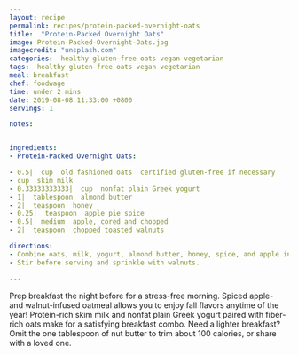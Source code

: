 ```yaml
---
layout: recipe
permalink: recipes/protein-packed-overnight-oats
title:  "Protein-Packed Overnight Oats"
image: Protein-Packed-Overnight-Oats.jpg
imagecredit: "unsplash.com"
categories:  healthy gluten-free oats vegan vegetarian
tags:  healthy gluten-free oats vegan vegetarian
meal: breakfast
chef: foodwage
time: under 2 mins
date: 2019-08-08 11:33:00 +0800
servings: 1

notes:


ingredients:
- Protein-Packed Overnight Oats:

- 0.5|  cup  old fashioned oats  certified gluten-free if necessary
- cup  skim milk
- 0.33333333333|  cup  nonfat plain Greek yogurt
- 1|  tablespoon  almond butter
- 2|  teaspoon  honey
- 0.25|  teaspoon  apple pie spice
- 0.5|  medium  apple, cored and chopped
- 2|  teaspoon  chopped toasted walnuts

directions:
- Combine oats, milk, yogurt, almond butter, honey, spice, and apple in a 1-cup jar, stirring until very well blended. Cover and refrigerate 8 hours or overnight.
- Stir before serving and sprinkle with walnuts.

---
```


Prep breakfast the night before for a stress-free morning. Spiced apple- and walnut-infused oatmeal allows you to enjoy fall flavors anytime of the year! Protein-rich skim milk and nonfat plain Greek yogurt paired with fiber-rich oats make for a satisfying breakfast combo. Need a lighter breakfast? Omit the one tablespoon of nut butter to trim about 100 calories, or share with a loved one.